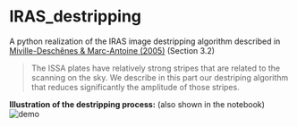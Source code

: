 # IRAS_destripping
A python realization of the IRAS image destripping algorithm described in [Miville-Deschênes &amp; Marc-Antoine (2005)](https://ui.adsabs.harvard.edu/abs/2005ApJS..157..302M) (Section 3.2)

> The ISSA plates have relatively strong stripes that are related to the scanning on the sky. We describe in this part our destriping algorithm that reduces significantly the amplitude of those stripes.

**Illustration of the destripping process:** (also shown in the notebook)
![demo](https://github.com/BetaGem/IRAS_destripping/assets/67631593/dd3daf21-dfdc-4474-b593-d7ff2f779951)

